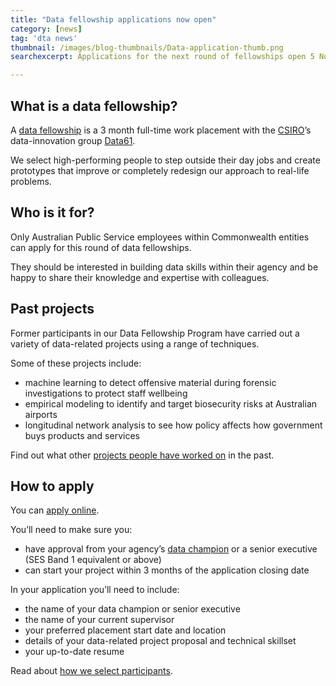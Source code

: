 ```yaml
---
title: "Data fellowship applications now open"
category: [news]
tag: 'dta news'
thumbnail: /images/blog-thumbnails/Data-application-thumb.png
searchexcerpt: Applications for the next round of fellowships open 5 November and close 26 November 2018.

---
```

## What is a data fellowship?

A [data fellowship](https://beta.dta.gov.au/help-and-advice/learning-and-development/data-fellowship-program) is a 3 month full-time work placement with the [CSIRO](https://csiro.au)’s data-innovation group [Data61](https://www.data61.csiro.au/en/Who-we-are).

We select high-performing people to step outside their day jobs and create prototypes that improve or completely redesign our approach to real-life problems.

## Who is it for?

Only Australian Public Service employees within Commonwealth entities can apply for this round of data fellowships.

They should be interested in building data skills within their agency and be happy to share their knowledge and expertise with colleagues.

## Past projects

Former participants in our Data Fellowship Program have carried out a variety of data-related projects using a range of techniques.

Some of these projects include:

- machine learning to detect offensive material during forensic investigations to protect staff wellbeing
- empirical modeling to identify and target biosecurity risks at Australian airports
- longitudinal network analysis to see how policy affects how government buys products and services

Find out what other [projects people have worked on](https://beta.dta.gov.au/help-and-advice/learning-and-development/data-fellowship-program/current-and-past-data-fellows-and-their-work) in the past.

## How to apply

You can [apply online](https://ausdta.recruiterbox.com/jobs/924ea37f1d28487db58624a9b286adff).

You’ll need to make sure you:
- have approval from your agency’s [data champion](https://data.gov.au/dataset/list-of-data-champions) or a senior executive (SES Band 1 equivalent or above)
- can start your project within 3 months of the application closing date

In your application you’ll need to include:
- the name of your data champion or senior executive
- the name of your current supervisor
- your preferred placement start date and location
- details of your data-related project proposal and technical skillset
- your up-to-date resume

Read about [how we select participants](https://beta.dta.gov.au/help-and-advice/learning-and-development/data-fellowship-program#how-we-select-participants).

